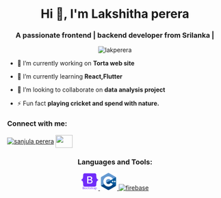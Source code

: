 <h1 align="center">Hi 👋, I'm Lakshitha perera</h1>
<h3 align="center">A passionate frontend | backend developer from Srilanka | </h3>

<p align="center"> <img src="https://komarev.com/ghpvc/?username=lakperera&label=Profile%20views&color=0e75b6&style=flat" alt="lakperera" /> </p>

- 🔭 I’m currently working on **Torta web site**

- 🌱 I’m currently learning **React,Flutter**

- 👯 I’m looking to collaborate on **data analysis project**

- ⚡ Fun fact **playing cricket and spend with nature.**

<h3 align="left">Connect with me:</h3>
<p align="left">
<a href="linkedin.com/in/sanjula-perera99" target="blank"><img align="center" src="https://raw.githubusercontent.com/rahuldkjain/github-profile-readme-generator/master/src/images/icons/Social/linked-in-alt.svg" alt="sanjula perera" height="30" width="40" /></a>
  <a href="https://lakperera.github.io/myPortFolio/">
    <img align="center" src="https://img.icons8.com/fluency/48/administrator-male.png" height="30" width="40" />
  </a>
</p>
<div align="center">
<h3 align="center">Languages and Tools:</h3>
<p align="center"> <a href="https://getbootstrap.com" target="_blank" rel="noreferrer"> <img src="https://raw.githubusercontent.com/devicons/devicon/master/icons/bootstrap/bootstrap-plain-wordmark.svg" alt="bootstrap" width="40" height="40"/> </a> <a href="https://www.w3schools.com/cpp/" target="_blank" rel="noreferrer"> <img src="https://raw.githubusercontent.com/devicons/devicon/master/icons/cplusplus/cplusplus-original.svg" alt="cplusplus" width="40" height="40"/> </a> <a href="https://firebase.google.com/" target="_blank" rel="noreferrer"> <img src="https://www.vectorlogo.zone/logos/firebase/firebase-icon.svg" alt="firebase" width="40" height="40"/> </p>
</div>


